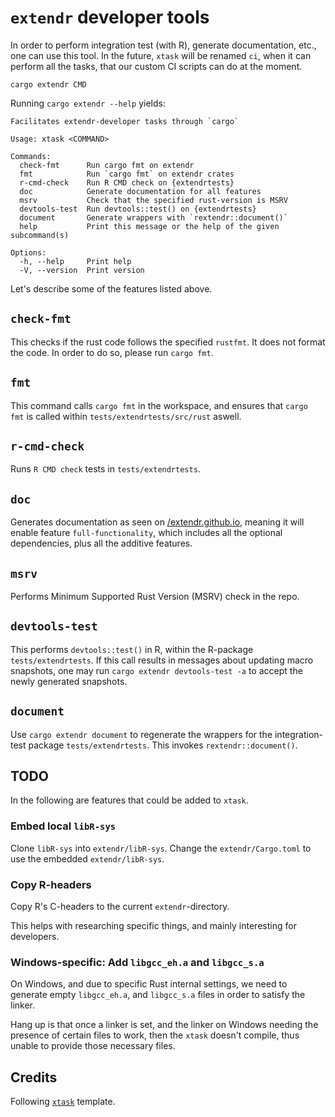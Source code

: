 # `extendr` developer tools

In order to perform integration test (with R), generate documentation, etc.,
one can use this tool. In the future, `xtask` will be renamed `ci`, when it can
perform all the tasks, that our custom CI scripts can do at the moment.

```shell
cargo extendr CMD
```

Running `cargo extendr --help` yields:

```shell
Facilitates extendr-developer tasks through `cargo`

Usage: xtask <COMMAND>

Commands:
  check-fmt      Run cargo fmt on extendr
  fmt            Run `cargo fmt` on extendr crates
  r-cmd-check    Run R CMD check on {extendrtests}
  doc            Generate documentation for all features
  msrv           Check that the specified rust-version is MSRV
  devtools-test  Run devtools::test() on {extendrtests}
  document       Generate wrappers with `rextendr::document()`
  help           Print this message or the help of the given subcommand(s)

Options:
  -h, --help     Print help
  -V, --version  Print version
```

Let's describe some of the features listed above.

## `check-fmt`

This checks if the rust code follows the specified `rustfmt`. It does not
format the code. In order to do so, please run `cargo fmt`.

## `fmt`

This command calls `cargo fmt` in the workspace, and ensures that `cargo fmt` is called within `tests/extendrtests/src/rust` aswell.

## `r-cmd-check`

Runs `R CMD check` tests in `tests/extendrtests`.

## `doc`

Generates documentation as seen on [/extendr.github.io](https://extendr.github.io/extendr/extendr_api/), meaning it will enable feature `full-functionality`,
which includes all the optional dependencies, plus all the additive features.

## `msrv`

Performs Minimum Supported Rust Version (MSRV) check in the repo.

## `devtools-test`

This performs `devtools::test()` in R, within the R-package `tests/extendrtests`. If this call results in messages about updating
macro snapshots, one may run `cargo extendr devtools-test -a` to accept the newly generated snapshots.

## `document`

Use `cargo extendr document` to regenerate the wrappers for the integration-test package `tests/extendrtests`. This invokes `rextendr::document()`.

## TODO

In the following are features that could be added to `xtask`.

### Embed local `libR-sys`

Clone `libR-sys` into `extendr/libR-sys`. Change the `extendr/Cargo.toml` to
use the embedded `extendr/libR-sys`.

### Copy R-headers

Copy R's C-headers to the current `extendr`-directory.

This helps with researching specific things, and mainly interesting for developers.

### Windows-specific: Add `libgcc_eh.a` and `libgcc_s.a`

On Windows, and due to specific Rust internal settings, we need to generate
empty `libgcc_eh.a`, and `libgcc_s.a` files in order to satisfy the linker.

Hang up is that once a linker is set, and the linker on Windows needing
the presence of certain files to work, then the `xtask` doesn't compile,
thus unable to provide those necessary files.

## Credits

Following [`xtask`](https://github.com/matklad/cargo-xtask) template.
